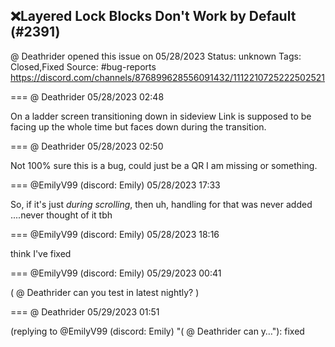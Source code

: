 ## ❌Layered Lock Blocks Don't Work by Default (#2391)
@ Deathrider opened this issue on 05/28/2023
Status: unknown
Tags: Closed,Fixed
Source: #bug-reports https://discord.com/channels/876899628556091432/1112210725222502521


=== @ Deathrider 05/28/2023 02:48

On a ladder screen transitioning down in sideview Link is supposed to be facing up the whole time but faces down during the transition.

=== @ Deathrider 05/28/2023 02:50

Not 100% sure this is a bug, could just be a QR I am missing or something.

=== @EmilyV99 (discord: Emily) 05/28/2023 17:33

So, if it's just *during scrolling*, then uh, handling for that was never added
....never thought of it tbh

=== @EmilyV99 (discord: Emily) 05/28/2023 18:16

think I've fixed

=== @EmilyV99 (discord: Emily) 05/29/2023 00:41

( @ Deathrider can you test in latest nightly? )

=== @ Deathrider 05/29/2023 01:51

(replying to @EmilyV99 (discord: Emily) "( @ Deathrider can y…"): fixed
